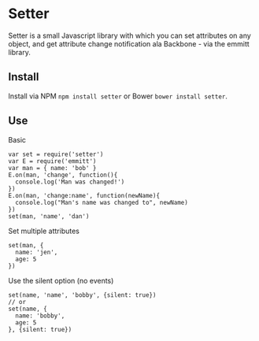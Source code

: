 Setter
======

Setter is a small Javascript library with which you can set attributes on any object, and get attribute change notification ala Backbone - via the emmitt library.

## Install

Install via NPM `npm install setter` or Bower `bower install setter`.

## Use

Basic

    var set = require('setter')
    var E = require('emmitt')
    var man = { name: 'bob' }
    E.on(man, 'change', function(){
      console.log('Man was changed!')
    })
    E.on(man, 'change:name', function(newName){
      console.log("Man's name was changed to", newName)
    })
    set(man, 'name', 'dan')

Set multiple attributes

    set(man, {
      name: 'jen',
      age: 5
    })

Use the silent option (no events)

    set(name, 'name', 'bobby', {silent: true})
    // or 
    set(name, {
      name: 'bobby',
      age: 5
    }, {silent: true})
